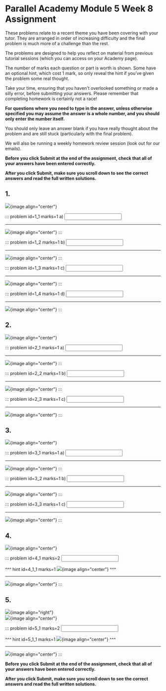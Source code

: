 # Parallel Academy Module 5 Week 8 Assignment

These problems relate to a recent theme you have been covering with your tutor. They are arranged in order of increasing difficulty and the final problem is much more of a challenge than the rest.  

The problems are designed to help you reflect on material from previous tutorial sessions (which you can access on your Academy page).  

The number of marks each question or part is worth is shown. Some have an optional hint, which cost 1 mark, so only reveal the hint if you’ve given the problem some real thought.   

Take your time, ensuring that you haven't overlooked something or made a silly error, before submitting your answers. Please remember that completing homework is certainly not a race!  

**For questions where you need to type in the answer, unless otherwise specified you may assume the answer is a whole number, and you should only enter the number itself.**  

You should only leave an answer blank if you have really thought about the problem and are still stuck (particularly with the final problem).  

We will also be running a weekly homework review session (look out for our emails).  

**Before you click Submit at the end of the assignment, check that all of your answers have been entered correctly.** 
  
**After you click Submit, make sure you scroll down to see the correct answers and read the full written solutions.**  

## 1.	
![](/resources/academy-5-week-9/q1.png){image align="center"}  

::: problem id=1_1 marks=1
a) <input type="number" solution="36"/>  

---

![](/resources/academy-5-week-9/s1a.png){image align="center"}
:::  

::: problem id=1_2 marks=1
b) <input type="number" solution="15"/>  

---

![](/resources/academy-5-week-9/s1b.png){image align="center"}
:::  

::: problem id=1_3 marks=1
c) <input type="number" solution="28"/>  

---

![](/resources/academy-5-week-9/s1c.png){image align="center"}
:::  

::: problem id=1_4 marks=1
d) <input type="number" solution="121"/>  

---

![](/resources/academy-5-week-9/s1d.png){image align="center"}
:::


## 2.
![](/resources/academy-5-week-9/q2.png){image align="center"}  

::: problem id=2_1 marks=1
a) <input type="number" solution="324"/>  

---

![](/resources/academy-5-week-9/s2a.png){image align="center"}
:::  

::: problem id=2_2 marks=1
b) <input type="number" solution="30"/>  

---

![](/resources/academy-5-week-9/s2b.png){image align="center"}
:::  

::: problem id=2_3 marks=1
c) <input type="number" solution="50"/>  

---

![](/resources/academy-5-week-9/s2c.png){image align="center"}
::: 


## 3.
![](/resources/academy-5-week-9/q3.png){image align="center"}   

::: problem id=3_1 marks=1
a) <input type="number" solution="36"/>  

---

![](/resources/academy-5-week-9/s3a.png){image align="center"}
:::  

::: problem id=3_2 marks=1
b) <input type="number" solution="144"/>  

---

![](/resources/academy-5-week-9/s3b.png){image align="center"}
::: 

::: problem id=3_3 marks=1
c) <input type="number" solution="432"/>  

---

![](/resources/academy-5-week-9/s3c.png){image align="center"}
:::  


## 4.
![](/resources/academy-5-week-9/q4.png){image align="center"}  
 
::: problem id=4_1 marks=2
<input type="number" solution="24"/>  

^^^ hint id=4_1_1 marks=1
![](/resources/academy-5-week-9/h4.png){image align="center"} 
^^^  

---

![](/resources/academy-5-week-9/s4.png){image align="center"}
:::  


## 5.
![](/resources/academy-4-week-2/4-skull.png){image align="right"}  
![](/resources/academy-5-week-9/q5.png){image align="center"}  
 
::: problem id=5_1 marks=2
<input type="number" solution="1080"/>  

^^^ hint id=5_1_1 marks=1
![](/resources/academy-5-week-9/h5.png){image align="center"} 
^^^  

---

![](/resources/academy-5-week-9/s5.png){image align="center"}
::: 

**Before you click Submit at the end of the assignment, check that all of your answers have been entered correctly.** 
  
**After you click Submit, make sure you scroll down to see the correct answers and read the full written solutions.**  